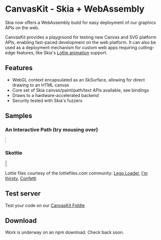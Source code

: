 CanvasKit - Skia + WebAssembly
==============================

Skia now offers a WebAssembly build for easy deployment of our graphics APIs on
the web.

CanvasKit provides a playground for testing new Canvas and SVG platform APIs,
enabling fast-paced development on the web platform.
It can also be used as a deployment mechanism for custom web apps requiring
cutting-edge features, like Skia's [Lottie
animation](https://skia.org/user/modules/skottie) support.  


Features
--------

  - WebGL context encapsulated as an SkSurface, allowing for direct drawing to
    an HTML canvas
  - Core set of Skia canvas/paint/path/text APIs available, see bindings
  - Draws to a hardware-accelerated backend
  - Security tested with Skia's fuzzers

Samples
-------

<style>
  #demo canvas {
    border: 1px dashed #AAA;
  }

  #patheffect {
    width: 400px
    height: 400px;
  }

  #sk_drinks,#sk_party {
    width: 300px;
    height: 300px;
  }

  #sk_legos {
    width: 300px;
    height: 300px;
  }
</style>

<div id=demo>
  <h3>An Interactive Path (try mousing over)</h3>
  <canvas id=patheffect width=400 height=400></canvas>

  <h3>Skottie</h3>
  <canvas id=sk_legos width=600 height=600></canvas>
  <canvas id=sk_drinks width=500 height=500></canvas>
  <canvas id=sk_party width=800 height=800></canvas>
</div>

<script type="text/javascript" charset="utf-8">
(function() {
  // Tries to load the WASM version if supported, shows error otherwise
  let s = document.createElement('script');
  var locate_file = '';
  if (window.WebAssembly && typeof window.WebAssembly.compile === 'function') {
    console.log('WebAssembly is supported!');
    locate_file = 'https://storage.googleapis.com/skia-cdn/canvaskit-wasm/0.0.1/bin/';
  } else {
    console.log('WebAssembly is not supported (yet) on this browser.');
    document.getElementById('demo').innerHTML = "<div>WASM not supported by your browser. Try a recent version of Chrome, Firefox, Edge, or Safari.</div>";
    return;
  }
  s.src = locate_file + 'skia.js';
  s.onload = () => {
  var CanvasKit = null;
  var legoJSON = null;
  var drinksJSON = null;
  var confettiJSON = null;
  CanvasKitInit({
    locateFile: (file) => locate_file + file,
  }).then((CK) => {
    CanvasKit = CK;
    DrawingExample(CanvasKit);
    SkottieExample(CanvasKit, 'sk_legos', legoJSON);
    SkottieExample(CanvasKit, 'sk_drinks', drinksJSON);
    SkottieExample(CanvasKit, 'sk_party', confettiJSON);
  });

  fetch('https://storage.googleapis.com/skia-cdn/misc/lego_loader.json').then((resp) => {
    resp.text().then((str) => {
      legoJSON = str;
      SkottieExample(CanvasKit, 'sk_legos', legoJSON);
    });
  });

  fetch('https://storage.googleapis.com/skia-cdn/misc/drinks.json').then((resp) => {
    resp.text().then((str) => {
      drinksJSON = str;
      SkottieExample(CanvasKit, 'sk_drinks', drinksJSON);
    });
  });

  fetch('https://storage.googleapis.com/skia-cdn/misc/confetti.json').then((resp) => {
    resp.text().then((str) => {
      confettiJSON = str;
      SkottieExample(CanvasKit, 'sk_party', confettiJSON);
    });
  });

  function DrawingExample(CanvasKit) {
    const surface = CanvasKit.getWebGLSurface('patheffect');
    if (!surface) {
      console.log('Could not make surface');
    }
    const context = CanvasKit.currentContext();

    const canvas = surface.getCanvas();

    const paint = new CanvasKit.SkPaint();

    const textPaint = new CanvasKit.SkPaint();
    textPaint.setColor(CanvasKit.Color(40, 0, 0, 1.0));
    textPaint.setStrokeWidth(2);
    textPaint.setTextSize(60);

    let i = 0;

    let X = 128;
    let Y = 128;

    function drawFrame() {
      const path = starPath(CanvasKit, X, Y);
      CanvasKit.setCurrentContext(context);
      const dpe = CanvasKit.MakeSkDashPathEffect([15, 5, 5, 10], i/5);
      i++;

      paint.setPathEffect(dpe);
      paint.setStyle(CanvasKit.PaintStyle.STROKE);
      paint.setStrokeWidth(5.0 + -3 * Math.cos(i/30));
      paint.setAntiAlias(true);
      paint.setColor(CanvasKit.Color(66, 129, 164, 1.0));

      canvas.clear(CanvasKit.Color(255, 255, 255, 1.0));

      canvas.drawPath(path, paint);
      // Currently does not work.
      canvas.drawText('Some Text', 10, 10, textPaint);
      canvas.flush();
      dpe.delete();
      path.delete();
      window.requestAnimationFrame(drawFrame);
    }
    window.requestAnimationFrame(drawFrame);

    // Make animation interactive
    document.getElementById('patheffect').addEventListener('mousemove', (e) => {
      X = e.offsetX;
      Y = e.offsetY;
    });

    // A client would need to delete this if it didn't go on for ever.
    //paint.delete();
  }

  function starPath(CanvasKit, X=128, Y=128, R=116) {
    let p = new CanvasKit.SkPath();
    p.moveTo(X + R, Y);
    for (let i = 1; i < 8; i++) {
      let a = 2.6927937 * i;
      p.lineTo(X + R * Math.cos(a), Y + R * Math.sin(a));
    }
    return p;
  }

  function SkottieExample(CanvasKit, id, jsonStr) {
    if (!CanvasKit || !jsonStr) {
      return;
    }
    const surface = CanvasKit.getWebGLSurface(id);
    if (!surface) {
      console.log('Could not make surface');
    }
    const context = CanvasKit.currentContext();
    const canvas = surface.getCanvas();
    const animation = CanvasKit.MakeAnimation(jsonStr);

    let i = 0;
    function drawFrame() {
      CanvasKit.setCurrentContext(context);
      animation.seek(i);
      i += 1/300.0;
      if (i > 1.0) {
        i = 0;
      }
      animation.render(canvas);
      canvas.flush();
      window.requestAnimationFrame(drawFrame);
    }
    window.requestAnimationFrame(drawFrame);

    //animation.delete();
  }
  }
  document.head.appendChild(s);
})();
</script>

Lottie files courtesy of the lottiefiles.com community:
[Lego Loader](https://www.lottiefiles.com/410-lego-loader), [I'm
thirsty](https://www.lottiefiles.com/77-im-thirsty),
[Confetti](https://www.lottiefiles.com/1370-confetti)


Test server
-----------
Test your code on our [CanvasKit Fiddle](https://jsfiddle.skia.org/canvaskit)

Download
--------
Work is underway on an npm download. Check back soon.
